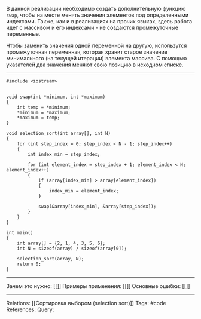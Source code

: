 В данной реализации необходимо создать дополнительную функцию `swap`, чтобы на месте менять значения элементов под определенными индексами. Также, как и в реализациях на прочих языках, здесь работа идет с массивом и его индексами - не создаются промежуточные переменные.

Чтобы заменить значения одной переменной на другую, использутся промежуточная переменная, которая хранит старое значение минимального (на текущей итерации) элемента массива. С помощью указателей два значения меняют свою позицию в исходном списке. 

___
```
#include <iostream>


void swap(int *minimum, int *maximum)
{
    int temp = *minimum;
    *minimum = *maximum;
    *maximum = temp;
}

void selection_sort(int array[], int N)
{
    for (int step_index = 0; step_index < N - 1; step_index++)
    {
        int index_min = step_index;

        for (int element_index = step_index + 1; element_index < N; element_index++)
        {
            if (array[index_min] > array[element_index])
            {
                index_min = element_index;
            }

            swap(&array[index_min], &array[step_index]);
        }
    }
}

int main()
{
    int array[] = {2, 1, 4, 3, 5, 6};
    int N = sizeof(array) / sizeof(array[0]);

    selection_sort(array, N);
    return 0;
}
```
___
Зачем это нужно: [[]] 
Примеры применения: [[]] 
Основные ошибки: [[]]
___
Relations: [[Сортировка выбором (selection sort)]] 
Tags: #code
References: 
Query: 